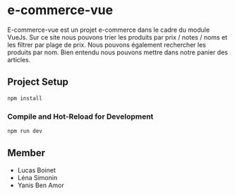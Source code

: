 # e-commerce-vue

E-commerce-vue est un projet e-commerce dans le cadre du module VueJs.
Sur ce site nous pouvons trier les produits par prix / notes / noms et les filtrer par plage de prix. Nous pouvons également rechercher les produits par nom. 
Bien entendu nous pouvons mettre dans notre panier des articles.

## Project Setup

```sh
npm install
```

### Compile and Hot-Reload for Development

```sh
npm run dev
```

## Member

- Lucas Boinet
- Léna Simonin
- Yanis Ben Amor
